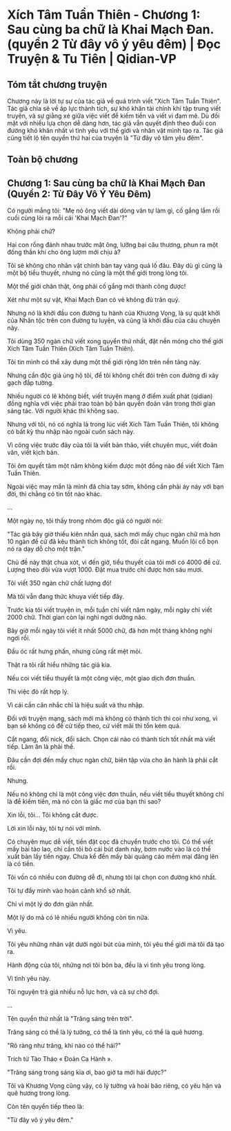 # Xích Tâm Tuần Thiên - Chương 1: Sau cùng ba chữ là Khai Mạch Đan. (quyển 2 Từ đây vô ý yêu đêm) | Đọc Truyện & Tu Tiên | Qidian-VP



## Tóm tắt chương truyện

Chương này là lời tự sự của tác giả về quá trình viết "Xích Tâm Tuần Thiên". Tác giả chia sẻ về áp lực thành tích, sự khó khăn tài chính khi tập trung viết truyện, và sự giằng xé giữa việc viết để kiếm tiền và viết vì đam mê. Dù đối mặt với nhiều lựa chọn dễ dàng hơn, tác giả vẫn quyết định theo đuổi con đường khó khăn nhất vì tình yêu với thế giới và nhân vật mình tạo ra. Tác giả cũng tiết lộ tên quyển thứ hai của truyện là "Từ đây vô tâm yêu đêm".


## Toàn bộ chương

## Chương 1: Sau cùng ba chữ là Khai Mạch Đan (Quyển 2: Từ Đây Vô Ý Yêu Đêm)

Có người mắng tôi: "Mẹ nó ông viết dài dòng văn tự làm gì, cố gắng lắm rồi cuối cùng lòi ra mỗi cái 'Khai Mạch Đan'?"

Không phải chứ?

Hai con rồng đánh nhau trước mặt ông, lưỡng bại câu thương, phun ra một đống thần khí cho ông lượm mới chịu à?

Tôi sẽ không cho nhân vật chính bàn tay vàng quá lố đâu. Đây dù gì cũng là một bộ tiểu thuyết, nhưng nó cũng là một thế giới trong lòng tôi.

Một thế giới chân thật, ông phải cố gắng mới thành công được!

Xét như một sự vật, Khai Mạch Đan có vẻ không đủ trân quý.

Nhưng nó là khởi đầu con đường tu hành của Khương Vọng, là sự quật khởi của Nhân tộc trên con đường tu luyện, và cũng là khởi đầu của câu chuyện này.

Tôi dùng 350 ngàn chữ viết xong quyển thứ nhất, đặt nền móng cho thế giới Xích Tâm Tuần Thiên (Xích Tâm Tuần Thiên).

Tôi tin mình có thể xây dựng một thế giới rộng lớn trên nền tảng này.

Nhưng cần độc giả ủng hộ tôi, để tôi không chết đói trên con đường đi xây gạch đắp tường.

Nhiều người có lẽ không biết, viết truyện mạng ở điểm xuất phát (qidian) đồng nghĩa với việc phải trao toàn bộ bản quyền đoản văn trong thời gian sáng tác. Với người khác thì không sao.

Nhưng với tôi, nó có nghĩa là trong lúc viết Xích Tâm Tuần Thiên, tôi không có bất kỳ thu nhập nào ngoài cuốn sách này.

Vì công việc trước đây của tôi là viết bản thảo, viết chuyên mục, viết đoản văn, viết kịch bản.

Tôi ôm quyết tâm một năm không kiếm được một đồng nào để viết Xích Tâm Tuần Thiên.

Ngoài việc may mắn là mình đã chia tay sớm, không cần phải áy náy với bạn đời, thì chẳng có tin tốt nào khác.

...

Một ngày nọ, tôi thấy trong nhóm độc giả có người nói:

"Tác giả bây giờ thiếu kiên nhẫn quá, sách mới mấy chục ngàn chữ mà hơn 10 ngàn đề cử đã kêu thành tích không tốt, đòi cắt ngang. Muốn lôi cổ bọn nó ra dạy dỗ cho một trận."

Chủ đề này thật chua xót, vì đến giờ, tiểu thuyết của tôi mới có 4000 đề cử. Lượng theo dõi vừa vượt 1000. Đặt mua trước chỉ được hơn sáu mươi.

Tôi viết 350 ngàn chữ chất lượng đó!

Mà tôi vẫn đang thức khuya viết tiếp đây.

Trước kia tôi viết truyện in, mỗi tuần chỉ viết năm ngày, mỗi ngày chỉ viết 2000 chữ. Thời gian còn lại nghỉ ngơi dưỡng não.

Bây giờ mỗi ngày tôi viết ít nhất 5000 chữ, đã hơn một tháng không nghỉ ngơi rồi.

Đầu óc rất hưng phấn, nhưng cũng rất mệt mỏi.

Thật ra tôi rất hiểu những tác giả kia.

Nếu coi viết tiểu thuyết là một công việc, một giao dịch đơn thuần.

Thì việc đó rất hợp lý.

Vì cái cần cân nhắc chỉ là hiệu suất và thu nhập.

Đối với truyện mạng, sách mới mà không có thành tích thì coi như xong, vì bạn sẽ không có đề cử tiếp theo, cứ viết mãi thì tốn kém quá.

Cắt ngang, đổi nick, đổi sách. Chọn cái nào có thành tích tốt nhất mà viết tiếp. Làm ăn là phải thế.

Đâu cần đợi đến mấy chục ngàn chữ, biên tập vừa cho ăn hành là phải cắt rồi.

Nhưng.

Nếu nó không chỉ là một công việc đơn thuần, nếu viết tiểu thuyết không chỉ là để kiếm tiền, mà nó còn là giấc mơ của bạn thì sao?

Xin lỗi, tôi... Tôi không cắt được.

Lời xin lỗi này, tôi tự nói với mình.

Có chuyên mục dễ viết, tiền đặt cọc đã chuyển trước cho tôi. Có thể viết mấy bài tào lao, chỉ cần tôi bỏ cái bút danh này, bơm nước vào là có thể xuất bản lấy tiền ngay. Chưa kể đến mấy bài quảng cáo mềm mại đăng lên là có tiền.

Tôi vốn có nhiều con đường dễ đi, nhưng tôi lại chọn con đường khó nhất.

Tôi tự đẩy mình vào hoàn cảnh khổ sở nhất.

Chỉ vì một lý do đơn giản nhất.

Một lý do mà có lẽ nhiều người không còn tin nữa.

Vì yêu.

Tôi yêu những nhân vật dưới ngòi bút của mình, tôi yêu thế giới mà tôi đã tạo ra.

Hành động của tôi, những nơi tôi bôn ba, đều là vì tình yêu trong lòng.

Vì tình yêu này.

Tôi nguyện trả giá nhiều nỗ lực hơn, và cả sự chờ đợi.

...

Tên quyển thứ nhất là "Trăng sáng trên trời".

Trăng sáng có thể là lý tưởng, có thể là tình yêu, có thể là quê hương.

"Rõ ràng như trăng, khi nào có thể hái?"

Trích từ Tào Tháo « Đoản Ca Hành ».

"Trăng sáng trong sáng kia ơi, bao giờ ta mới hái được?"

Tôi và Khương Vọng cũng vậy, có lý tưởng và hoài bão riêng, có yêu hận và quê hương trong lòng.

Còn tên quyển tiếp theo là:

"Từ đây vô ý yêu đêm."
